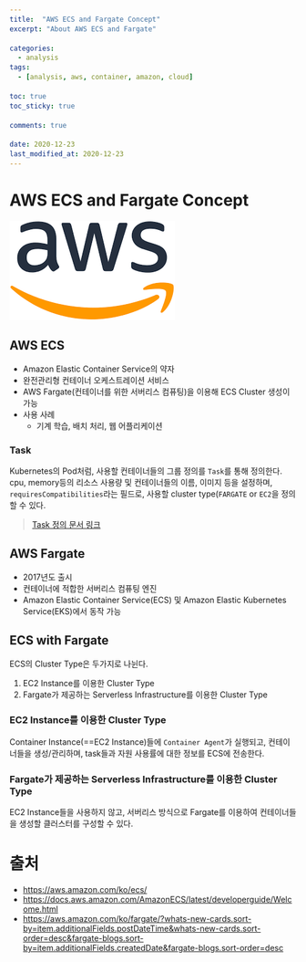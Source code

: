```yaml
---
title:  "AWS ECS and Fargate Concept"
excerpt: "About AWS ECS and Fargate"

categories:
  - analysis
tags:
  - [analysis, aws, container, amazon, cloud]

toc: true
toc_sticky: true

comments: true
 
date: 2020-12-23
last_modified_at: 2020-12-23
---
```


# AWS ECS and Fargate Concept
![aws logo](/assets/img/analysis/2020-12-23-14-35-23.png)
## AWS ECS
- Amazon Elastic Container Service의 약자
- 완전관리형 컨테이너 오케스트레이션 서비스
- AWS Fargate(컨테이너를 위한 서버리스 컴퓨팅)을 이용해 ECS Cluster 생성이 가능
- 사용 사례
    - 기계 학습, 배치 처리, 웹 어플리케이션

### Task
Kubernetes의 Pod처럼, 사용할 컨테이너들의 그룹 정의를 `Task`를 통해 정의한다. cpu, memory등의 리소스 사용량 및 컨테이너들의 이름, 이미지 등을 설정하며, `requiresCompatibilities`라는 필드로, 사용할 cluster type(`FARGATE` or `EC2`을 정의 할 수 있다.
> [Task 정의 문서 링크](https://docs.aws.amazon.com/AmazonECS/latest/developerguide/create-task-definition.html)

## AWS Fargate
- 2017년도 출시
- 컨테이너에 적합한 서버리스 컴퓨팅 엔진
- Amazon Elastic Container Service(ECS) 및 Amazon Elastic Kubernetes Service(EKS)에서 동작 가능

## ECS with Fargate
ECS의 Cluster Type은 두가지로 나뉜다.
1. EC2 Instance를 이용한 Cluster Type
2. Fargate가 제공하는 Serverless Infrastructure를 이용한 Cluster Type

### EC2 Instance를 이용한 Cluster Type
Container Instance(==EC2 Instance)들에 `Container Agent`가 실행되고, 컨테이너들을 생성/관리하며, task들과 자원 사용률에 대한 정보를 ECS에 전송한다.

### Fargate가 제공하는 Serverless Infrastructure를 이용한 Cluster Type
EC2 Instance들을 사용하지 않고, 서버리스 방식으로 Fargate를 이용하여 컨테이너들을 생성할 클러스터를 구성할 수 있다.

# 출처
- https://aws.amazon.com/ko/ecs/
- https://docs.aws.amazon.com/AmazonECS/latest/developerguide/Welcome.html
- https://aws.amazon.com/ko/fargate/?whats-new-cards.sort-by=item.additionalFields.postDateTime&whats-new-cards.sort-order=desc&fargate-blogs.sort-by=item.additionalFields.createdDate&fargate-blogs.sort-order=desc

